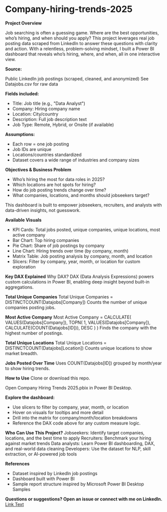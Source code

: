 # Company-hiring-trends-2025
**Project Overview**

Job searching is often a guessing game. Where are the best opportunities, who’s hiring, and when should you apply?
This project leverages real job posting data scraped from LinkedIn to answer these questions with clarity and action.
With a relentless, problem-solving mindset, I built a Power BI dashboard that reveals who’s hiring, where, and when, all in one interactive view.

**Source:**

Public LinkedIn job postings (scraped, cleaned, and anonymized)
See Datajobs.csv for raw data

**Fields included:**
* Title: Job title (e.g., "Data Analyst")
* Company: Hiring company name
* Location: City/country
* Description: Full job description text
* Job Type: Remote, Hybrid, or Onsite (if available)

**Assumptions:**
* Each row = one job posting
* Job IDs are unique
* Locations/countries standardized
* Dataset covers a wide range of industries and company sizes

**Objectives & Business Problem**
* Who’s hiring the most for data roles in 2025?
* Which locations are hot spots for hiring?
* How do job posting trends change over time?
* What companies, locations, and months should jobseekers target?

This dashboard is built to empower jobseekers, recruiters, and analysts with data-driven insights, not guesswork.

**Available Visuals**
* KPI Cards: Total jobs posted, unique companies, unique locations, most active company
* Bar Chart: Top hiring companies
* Pie Chart: Share of job postings by company
* Line Chart: Hiring trends over time (by company, month)
* Matrix Table: Job posting analysis by company, month, and location
* Slicers: Filter by company, year, month, or location for custom exploration

**Key DAX Explained**
Why DAX?
DAX (Data Analysis Expressions) powers custom calculations in Power BI, enabling deep insight beyond built-in aggregations.

**Total Unique Companies**
Total Unique Companies = DISTINCTCOUNT(Datajobs[Company])
Counts the number of unique companies posting jobs.

**Most Active Company**
Most Active Company =
  CALCULATE(
    VALUES(Datajobs[Company]),
    TOPN(
      1,
      VALUES(Datajobs[Company]),
      CALCULATE(COUNT(Datajobs[ID])),
      DESC
    )
  )
Finds the company with the highest number of postings.

**Total Unique Locations**
Total Unique Locations = DISTINCTCOUNT(Datajobs[Location])
Counts unique locations to show market breadth.

**Jobs Posted Over Time**
Uses COUNT(Datajobs[ID]) grouped by month/year to show hiring trends.

**How to Use**
Clone or download this repo.

Open Company Hiring Trends 2025.pbix in Power BI Desktop.

**Explore the dashboard:**

* Use slicers to filter by company, year, month, or location
* Hover on visuals for tooltips and more detail
* Drill into the matrix for company/month/location breakdowns
* Reference the DAX code above for any custom measure logic.

**Who Can Use This Project?**
Jobseekers: Identify target companies, locations, and the best time to apply
Recruiters: Benchmark your hiring against market trends
Data analysts: Learn Power BI dashboarding, DAX, and real-world data cleaning
Developers: Use the dataset for NLP, skill extraction, or AI-powered job tools



**References**
* Dataset inspired by LinkedIn job postings
* Dashboard built with Power BI
* Sample report structure inspired by Microsoft Power BI Desktop Samples

**Questions or suggestions? Open an issue or connect with me on LinkedIn.**
[Link Text](https:https://www.linkedin.com/in/advaitathalye/)
